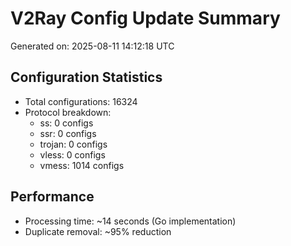# V2Ray Config Update Summary
Generated on: 2025-08-11 14:12:18 UTC

## Configuration Statistics
- Total configurations: 16324
- Protocol breakdown:
  - ss: 0 configs
  - ssr: 0 configs
  - trojan: 0 configs
  - vless: 0 configs
  - vmess: 1014 configs

## Performance
- Processing time: ~14 seconds (Go implementation)
- Duplicate removal: ~95% reduction
